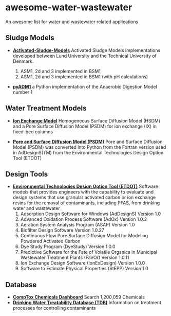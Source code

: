 # awesome-water-wastewater
An awesome list for water and wastewater related applications

## Sludge Models

* [**Activated-Sludge-Models**](https://github.com/wwtmodels/Activated-Sludge-Models) Activated Sludge Models implementations developed between Lund University and the Technical University of Denmark.
    1. ASM1, 2d and 3 implemented in BSM1
    2. ASM1, 2d and 3 implemented in BSM1 (with pH calculations)

* [**pyADM1**](https://github.com/CaptainFerMag/PyADM1) a Python implementation of the Anaerobic Digestion Model number 1 

## Water Treatment Models
* [**Ion Exchange Model**](https://github.com/USEPA/Water_Treatment_Models/tree/master/IonExchangeModel) Homogeneous Surface Diffusion Model (HSDM) and a Pore Surface Diffusion Model (PSDM) for ion exchange (IX) in fixed-bed columns

* [**Pore and Surface Diffusion Model (PSDM)**](https://github.com/USEPA/Water_Treatment_Models/tree/master/PSDM) Pore and Surface Diffusion Model (PSDM) was converted into Python from the Fortran version used in AdDesignS(TM) from the Environmental Technologies Design Option Tool (ETDOT)

## Design Tools

* [**Environmental Technologies Design Option Tool (ETDOT)**](https://github.com/USEPA/Environmental-Technologies-Design-Option-Tool) Software models that provides engineers with the capability to evaluate and design systems that use granular activated carbon or ion exchange resins for the removal of contaminants, including PFAS, from drinking water and wastewater
    1. Adsorption Design Software for Windows (AdDesignS) Version 1.0
    2. Advanced Oxidation Process Software (AdOx) Version 1.0.2
    3. Aeration System Analysis Program (ASAP) Version 1.0
    4. Biofilter Design Software Version 1.0.27
    5. Continuous Flow Pore Surface Diffusion Model for Modeling Powdered Activated Carbon
    6. Dye Study Program (DyeStudy) Version 1.0.0
    7. Predictive Software for the Fate of Volatile Organics in Municipal Wastewater Treatment Plants (FaVOr) Version 1.0.11
    8. Ion Exchange Design Software (IonExDesign) Version 1.0.0
    9. Software to Estimate Physical Properties (StEPP) Version 1.0
    
## Database

* [**CompTox Chemicals Dashboard**](https://comptox.epa.gov/dashboard/) Search 1,200,059 Chemicals
* [**Drinking Water Treatability Database (TDB)**](https://www.epa.gov/water-research/drinking-water-treatability-database-tdb) Information on treatment processes for controlling contaminants
